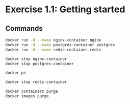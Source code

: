 # Exercise 1.1: Getting started

## Commands

```bash
docker run -d --name nginx-container nginx
docker run -d --name postgres-container postgres
docker run -d --name redis-container redis

docker stop nginx-container
docker stop postgres-container

docker ps

docker stop redis-container

docker containers purge
docker images purge
```

